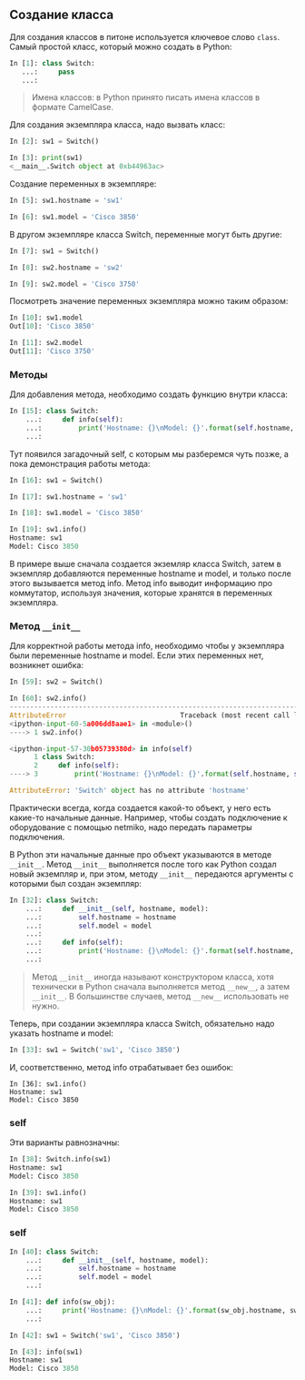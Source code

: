 ## Создание класса

Для создания классов в питоне используется ключевое слово `class`. Самый простой класс, который можно создать в Python:
```python
In [1]: class Switch:
   ...:     pass
   ...:
```

> Имена классов: в Python принято писать имена классов в формате CamelCase.

Для создания экземпляра класса, надо вызвать класс:
```python
In [2]: sw1 = Switch()

In [3]: print(sw1)
<__main__.Switch object at 0xb44963ac>
```

Создание переменных в экземпляре:
```python
In [5]: sw1.hostname = 'sw1'

In [6]: sw1.model = 'Cisco 3850'
```

В другом экземпляре класса Switch, переменные могут быть другие:
```python
In [7]: sw1 = Switch()

In [8]: sw2.hostname = 'sw2'

In [9]: sw2.model = 'Cisco 3750'
```

Посмотреть значение переменных экземпляра можно таким образом:
```python
In [10]: sw1.model
Out[10]: 'Cisco 3850'

In [11]: sw2.model
Out[11]: 'Cisco 3750'
```


### Методы

Для добавления метода, необходимо создать функцию внутри класса:
```python
In [15]: class Switch:
    ...:     def info(self):
    ...:         print('Hostname: {}\nModel: {}'.format(self.hostname, self.model))
    ...:
```

Тут появился загадочный self, с которым мы разберемся чуть позже, а пока демонстрация работы метода:
```python
In [16]: sw1 = Switch()

In [17]: sw1.hostname = 'sw1'

In [18]: sw1.model = 'Cisco 3850'

In [19]: sw1.info()
Hostname: sw1
Model: Cisco 3850
```

В примере выше сначала создается экземляр класса Switch, затем в экземпляр добавляются переменные hostname и model, и только после этого вызывается метод info.
Метод info выводит информацию про коммутатор, используя значения, которые хранятся в переменных экземпляра.

### Метод `__init__`

Для корректной работы метода info, необходимо чтобы у экземпляра были переменные hostname и model. Если этих переменных нет, возникнет ошибка:
```python
In [59]: sw2 = Switch()

In [60]: sw2.info()
---------------------------------------------------------------------------
AttributeError                            Traceback (most recent call last)
<ipython-input-60-5a006dd8aae1> in <module>()
----> 1 sw2.info()

<ipython-input-57-30b05739380d> in info(self)
      1 class Switch:
      2     def info(self):
----> 3         print('Hostname: {}\nModel: {}'.format(self.hostname, self.model))

AttributeError: 'Switch' object has no attribute 'hostname'
```

Практически всегда, когда создается какой-то объект, у него есть какие-то начальные данные. Например, чтобы создать подключение к оборудование с помощью netmiko, надо передать параметры подключения.

В Python эти начальные данные про объект указываются в методе `__init__`. Метод `__init__` выполняется после того как Python создал новый экземпляр и, при этом, методу `__init__` передаются аргументы с которыми был создан экземпляр:
```python
In [32]: class Switch:
    ...:     def __init__(self, hostname, model):
    ...:         self.hostname = hostname
    ...:         self.model = model
    ...:
    ...:     def info(self):
    ...:         print('Hostname: {}\nModel: {}'.format(self.hostname, self.model))
    ...:
```

> Метод `__init__` иногда называют конструктором класса, хотя технически в Python сначала выполняется метод `__new__`, а затем `__init__`. В большинстве случаев, метод `__new__` использовать не нужно.

Теперь, при создании экземпляра класса Switch, обязательно надо указать hostname и model:
```python
In [33]: sw1 = Switch('sw1', 'Cisco 3850')
```

И, соответственно, метод info отрабатывает без ошибок:
```
In [36]: sw1.info()
Hostname: sw1
Model: Cisco 3850
```

### self



Эти варианты равнозначны:
```python
In [38]: Switch.info(sw1)
Hostname: sw1
Model: Cisco 3850

In [39]: sw1.info()
Hostname: sw1
Model: Cisco 3850
```

### self

```python
In [40]: class Switch:
    ...:     def __init__(self, hostname, model):
    ...:         self.hostname = hostname
    ...:         self.model = model
    ...:

In [41]: def info(sw_obj):
    ...:     print('Hostname: {}\nModel: {}'.format(sw_obj.hostname, sw_obj.model))
    ...:

In [42]: sw1 = Switch('sw1', 'Cisco 3850')

In [43]: info(sw1)
Hostname: sw1
Model: Cisco 3850
```


